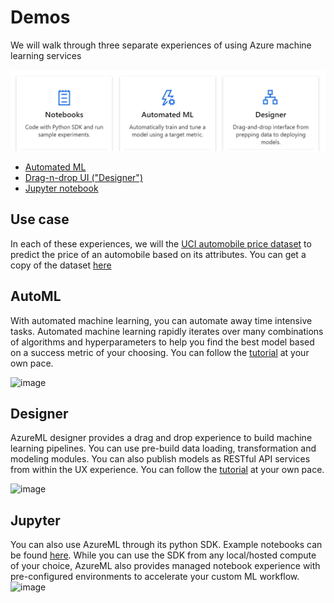 # Demos
We will walk through three separate experiences of using Azure machine learning services

![image](images/azureml-experiences.PNG)

* [Automated ML](https://docs.microsoft.com/en-us/azure/machine-learning/tutorial-first-experiment-automated-ml)
* [Drag-n-drop UI ("Designer")](https://docs.microsoft.com/en-us/azure/machine-learning/tutorial-designer-automobile-price-train-score)
* [Jupyter notebook](https://docs.microsoft.com/en-us/azure/machine-learning/tutorial-1st-experiment-sdk-setup)


## Use case
In each of these experiences, we will the [UCI automobile price dataset](https://archive.ics.uci.edu/ml/datasets/Automobile) to predict the price of an automobile based on its attributes. You can get a copy of the dataset [here](https://raw.githubusercontent.com/MicrosoftLearning/Principles-of-Machine-Learning-Python/master/Module7/Automobile%20price%20data%20_Raw_.csv)


## AutoML
With automated machine learning, you can automate away time intensive tasks. Automated machine learning rapidly iterates over many combinations of algorithms and hyperparameters to help you find the best model based on a success metric of your choosing. You can follow the [tutorial](https://docs.microsoft.com/en-us/azure/machine-learning/tutorial-first-experiment-automated-ml#create-a-workspace) at your own pace. 

![image](https://docs.microsoft.com/en-us/azure/machine-learning/media/tutorial-first-experiment-automated-ml/get-started.png)

## Designer
AzureML designer provides a drag and drop experience to build machine learning pipelines. You can use pre-build data loading, transformation and modeling modules. You can also publish models as RESTful API services from within the UX experience. You can follow the [tutorial](https://docs.microsoft.com/en-us/azure/machine-learning/tutorial-designer-automobile-price-train-score) at your own pace.

![image](https://docs.microsoft.com/en-us/azure/machine-learning/media/concept-designer/designer-drag-and-drop.gif)

## Jupyter
You can also use AzureML through its python SDK. Example notebooks can be found [here](https://github.com/Azure/MachineLearningNotebooks). While you can use the SDK from any local/hosted compute of your choice, AzureML also provides managed notebook experience with pre-configured environments to accelerate your custom ML workflow. 
![image](https://docs.microsoft.com/en-us/azure/machine-learning/media/tutorial-1st-experiment-sdk-setup/expand-user-folder.png)
